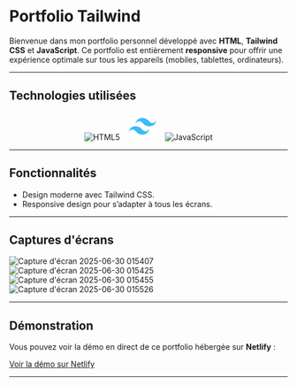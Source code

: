 # Portfolio Tailwind

Bienvenue dans mon portfolio personnel développé avec **HTML**, **Tailwind CSS** et **JavaScript**. Ce portfolio est entièrement **responsive** pour offrir une expérience optimale sur tous les appareils (mobiles, tablettes, ordinateurs).

---

## Technologies utilisées

<p align="center">
  <img src="https://cdn.jsdelivr.net/gh/devicons/devicon/icons/html5/html5-original.svg" alt="HTML5" width="50" height="50" />
  &nbsp;&nbsp;
  <img src="https://raw.githubusercontent.com/devicons/devicon/master/icons/tailwindcss/tailwindcss-original.svg" alt="Tailwind CSS" width="50" height="50" />
  &nbsp;&nbsp;
  <img src="https://cdn.jsdelivr.net/gh/devicons/devicon/icons/javascript/javascript-original.svg" alt="JavaScript" width="50" height="50" />
</p>

---

## Fonctionnalités

- Design moderne avec Tailwind CSS.
- Responsive design pour s’adapter à tous les écrans.

---

## Captures d'écrans

![Capture d'écran 2025-06-30 015407](https://github.com/user-attachments/assets/774e74c8-f028-4529-b6d3-9bc94bdc3cf5)
![Capture d'écran 2025-06-30 015425](https://github.com/user-attachments/assets/8b0d7c42-42d9-471f-9bca-77786b611c9b)
![Capture d'écran 2025-06-30 015455](https://github.com/user-attachments/assets/52e5d982-5af0-46c2-a1e1-52de1df19e17)
![Capture d'écran 2025-06-30 015526](https://github.com/user-attachments/assets/ab396f16-a64c-48a0-ba04-0787bd46d97d)

---

## Démonstration

Vous pouvez voir la démo en direct de ce portfolio hébergée sur **Netlify** :

[Voir la démo sur Netlify](https://responsive-portfolio-tailwindcss.netlify.app/)

---

